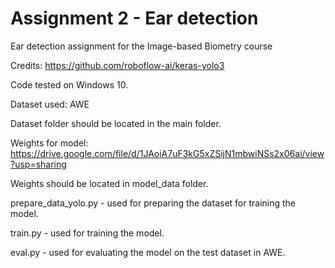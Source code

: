# Assignment 2 - Ear detection
Ear detection assignment for the Image-based Biometry course

Credits: https://github.com/roboflow-ai/keras-yolo3

Code tested on Windows 10.

Dataset used: AWE

Dataset folder should be located in the main folder.


Weights for model: https://drive.google.com/file/d/1JAoiA7uF3kG5xZSijN1mbwiNSs2x06ai/view?usp=sharing

Weights should be located in model_data folder.


prepare_data_yolo.py - used for preparing the dataset for training the model.

train.py - used for training the model.

eval.py - used for evaluating the model on the test dataset in AWE.

